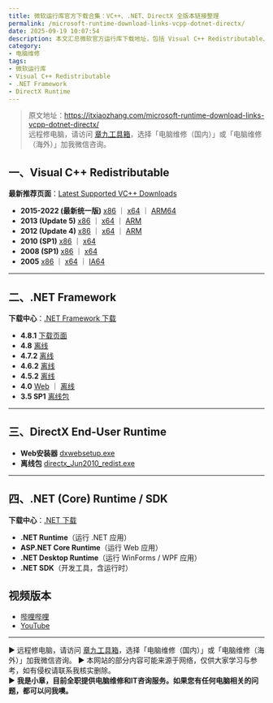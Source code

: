 ```yaml
---
title: 微软运行库官方下载合集：VC++、.NET、DirectX 全版本链接整理
permalink: /microsoft-runtime-download-links-vcpp-dotnet-directx/
date: 2025-09-19 10:07:54
description: 本文汇总微软官方运行库下载地址，包括 Visual C++ Redistributable、.NET Framework、DirectX 及 .NET Runtime，提供各版本直达链接，方便开发者与系统管理员快速获取所需组件。
category:
- 电脑维修
tags:
- 微软运行库
- Visual C++ Redistributable
- .NET Framework
- DirectX Runtime
---
```


> 原文地址：<https://itxiaozhang.com/microsoft-runtime-download-links-vcpp-dotnet-directx/>  
> 远程修电脑，请访问 [章九工具箱](https://zhang9.com/)，选择「电脑维修（国内）」或「电脑维修（海外）」加我微信咨询。    


## 一、Visual C++ Redistributable

**最新推荐页面**：[Latest Supported VC++ Downloads](https://learn.microsoft.com/en-us/cpp/windows/latest-supported-vc-redist?view=msvc-170)

* **2015-2022 (最新统一版)**
  [x86](https://aka.ms/vs/17/release/vc_redist.x86.exe) ｜ [x64](https://aka.ms/vs/17/release/vc_redist.x64.exe) ｜ [ARM64](https://aka.ms/vs/17/release/vc_redist.arm64.exe)
* **2013 (Update 5)**
  [x86](https://download.microsoft.com/download/2/E/6/2E61CFA4-993B-4DD4-91DA-3737CD5CD6E3/vcredist_x86.exe) ｜ [x64](https://download.microsoft.com/download/2/E/6/2E61CFA4-993B-4DD4-91DA-3737CD5CD6E3/vcredist_x64.exe) ｜ [ARM](https://download.microsoft.com/download/2/E/6/2E61CFA4-993B-4DD4-91DA-3737CD5CD6E3/vcredist_arm.exe)
* **2012 (Update 4)**
  [x86](https://download.microsoft.com/download/1/6/B/16B06F60-3B20-4FF2-B699-5E9B7962F9AE/VSU_4/vcredist_x86.exe) ｜ [x64](https://download.microsoft.com/download/1/6/B/16B06F60-3B20-4FF2-B699-5E9B7962F9AE/VSU_4/vcredist_x64.exe) ｜ [ARM](https://download.microsoft.com/download/1/6/B/16B06F60-3B20-4FF2-B699-5E9B7962F9AE/VSU_4/vcredist_arm.exe)
* **2010 (SP1)**
  [x86](https://download.microsoft.com/download/1/6/5/165255E7-1014-4D0A-B094-B6A430A6BFFC/vcredist_x86.exe) ｜ [x64](https://download.microsoft.com/download/1/6/5/165255E7-1014-4D0A-B094-B6A430A6BFFC/vcredist_x64.exe)
* **2008 (SP1)**
  [x86](https://download.microsoft.com/download/5/D/8/5D8C65CB-C849-4025-8E95-C3966CAFD8AE/vcredist_x86.exe) ｜ [x64](https://download.microsoft.com/download/5/D/8/5D8C65CB-C849-4025-8E95-C3966CAFD8AE/vcredist_x64.exe)
* **2005**
  [x86](https://download.microsoft.com/download/8/B/4/8B42259F-5D70-43F4-AC2E-4B208FD8D66A/vcredist_x86.EXE) ｜ [x64](https://download.microsoft.com/download/8/B/4/8B42259F-5D70-43F4-AC2E-4B208FD8D66A/vcredist_x64.EXE) ｜ [IA64](https://download.microsoft.com/download/8/B/4/8B42259F-5D70-43F4-AC2E-4B208FD8D66A/vcredist_IA64.EXE)

---

## 二、.NET Framework

**下载中心**：[.NET Framework 下载](https://dotnet.microsoft.com/download/dotnet-framework)

* **4.8.1** [下载页面](https://dotnet.microsoft.com/en-us/download/dotnet-framework/net481)
* **4.8** [离线](https://support.microsoft.com/en-us/topic/microsoft-net-framework-4-8-offline-installer-for-windows-9d23f658-3b97-68ab-d013-aa3c3e7495e0)
* **4.7.2** [离线](https://download.microsoft.com/download/6/E/4/6E48E8AB-DC00-419E-9700-19FFC7A0CAFE/NDP472-KB4054530-x86-x64-AllOS-ENU.exe)
* **4.6.2** [离线](https://download.microsoft.com/download/F/9/4/F942F07D-F26F-4F30-B4E3-EBD54FABA377/NDP462-KB3151800-x86-x64-AllOS-ENU.exe)
* **4.5.2** [离线](https://download.microsoft.com/download/E/2/1/E21644B5-2DF2-47C2-91BD-63C560427900/NDP452-KB2901907-x86-x64-AllOS-ENU.exe)
* **4.0** [Web](https://download.microsoft.com/download/1/B/4/1B4DE605-8378-47DA-8F73-778B39C5E51F/dotNetFx40_Full_setup.exe) ｜ [离线](https://download.microsoft.com/download/9/5/A/95A9616B-7A37-4AF6-BC36-D6EA96C8DAAE/dotNetFx40_Full_x86_x64.exe)
* **3.5 SP1** [离线包](https://download.microsoft.com/download/2/0/E/20E90413-712F-438C-988E-FDAA79A8AC3D/dotnetfx35.exe)

---

## 三、DirectX End-User Runtime

* **Web安装器** [dxwebsetup.exe](https://www.microsoft.com/en-us/download/details.aspx?id=35)
* **离线包** [directx\_Jun2010\_redist.exe](https://download.microsoft.com/download/8/4/A/84A35BF1-DAFE-4AE8-82AF-AD2AE20B6B14/directx_Jun2010_redist.exe)

---

## 四、.NET (Core) Runtime / SDK

**下载中心**：[.NET 下载](https://dotnet.microsoft.com/download)

* **.NET Runtime**（运行 .NET 应用）
* **ASP.NET Core Runtime**（运行 Web 应用）
* **.NET Desktop Runtime**（运行 WinForms / WPF 应用）
* **.NET SDK**（开发工具，含运行时）


## 视频版本

- [哔哩哔哩](https://space.bilibili.com/3546607630944387)
- [YouTube](https://www.youtube.com/@itxiaozhang)

---
▶ 远程修电脑，请访问 [章九工具箱](https://zhang9.com/)，选择「电脑维修（国内）」或「电脑维修（海外）」加我微信咨询。 
▶ 本网站的部分内容可能来源于网络，仅供大家学习与参考，如有侵权请联系我核实删除。  
▶ **我是小章，目前全职提供电脑维修和IT咨询服务。如果您有任何电脑相关的问题，都可以问我噢。**  
